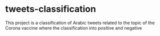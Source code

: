 # tweets-classification
This project is a classification of Arabic tweets related to the topic of the Corona vaccine where the classification into positive and negative
